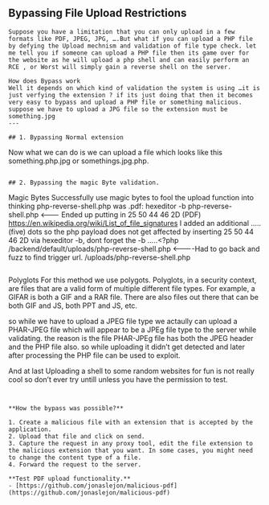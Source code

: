 ## Bypassing File Upload Restrictions
```
Suppose you have a limitation that you can only upload in a few formats like PDF, JPEG, JPG, ….But what if you can upload a PHP file by defying the Upload mechnism and validation of file type check. let me tell you if someone can upload a PHP file then its game over for the website as he will upload a php shell and can easily perform an RCE , or Worst will simply gain a reverse shell on the server.

How does Bypass work
Well it depends on which kind of validation the system is using …it is just verfying the extension ? if its just doing that then it becomes very easy to bypass and upload a PHP file or something malicious. suppose we have to upload a JPG file so the extension must be something.jpg
---

## 1. Bypassing Normal extension
```
Now what we can do is we can upload a file which looks like this something.php.jpg or somethings.jpg.php.
```

## 2. Bypassing the magic Byte validation.
```
Magic Bytes
Successfully use magic bytes to fool the upload function into thinking php-reverse-shell.php was .pdf:
hexeditor -b php-reverse-shell.php   <--- Ended up putting in  25 50 44 46 2D (PDF) 
https://en.wikipedia.org/wiki/List_of_file_signatures
I added an additional ..... (five) dots so the php payload does not get affected by inserting 25 50 44 46 2D via hexeditor -b, dont forget the -b 
.....<?php
/backend/default/uploads/php-reverse-shell.php <----Had to go back and fuzz to find trigger url. /uploads/php-reverse-shell.php
```

```
Polyglots
For this method we use polygots. Polyglots, in a security context, are files that are a valid form of multiple different file types. For example, a GIFAR is both a GIF and a RAR file. There are also files out there that can be both GIF and JS, both PPT and JS, etc.

so while we have to upload a JPEG file type we actaully can upload a PHAR-JPEG file which will appear to be a JPEg file type to the server while validating. the reason is the file PHAR-JPEg file has both the JPEG header and the PHP file also. so while uploading it didn’t get detected and later after processing the PHP file can be used to exploit.

And at last Uploading a shell to some random websites for fun is not really cool so don’t ever try untill unless you have the permission to test.
```


**How the bypass was possible?**

1. Create a malicious file with an extension that is accepted by the application.
2. Upload that file and click on send.
3. Capture the request in any proxy tool, edit the file extension to the malicious extension that you want. In some cases, you might need to change the content type of a file.
4. Forward the request to the server.

**Test PDF upload functionality.**
- [https://github.com/jonaslejon/malicious-pdf](https://github.com/jonaslejon/malicious-pdf)

